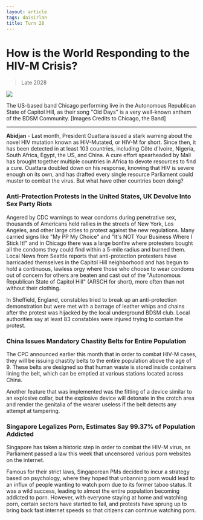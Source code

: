 ```yaml
---
layout: article
tags: daisirlan
title: Turn 28
---
```


# How is the World Responding to the HIV-M Crisis?

<blockquote class="blockquote">
  <p id="date-published">Late 2028</p>
</blockquote>

<div class="main-image-container">
    <img src = "../../../assets/images/Turn_28_Daisirlan_Image_1.JPG" id="container-image">
    <p id="image-caption">The US-based band Chicago performing live in the Autonomous Republican State of Capitol Hill, as their song "Old Days" is a very well-known anthem of the BDSM Community. [Images Credits to Chicago, the Band]</p>
</div>

---

**Abidjan** - Last month, President Ouattara issued a stark warning about the novel HIV mutation known as HIV-Mutated, or HIV-M for short. Since then, it has been detected in at least 103 countries, including Côte d'Ivoire, Nigeria, South Africa, Egypt, the US, and China. A cure effort spearheaded by Mali has brought together multiple countries in Africa to devote resources to find a cure. Ouattara doubled down on his response, knowing that HIV is severe enough on its own, and has drafted every single resource Parliament could muster to combat the virus. But what have other countries been doing?

### **Anti-Protection Protests in the United States, UK Devolve Into Sex Party Riots**
Angered by CDC warnings to wear condoms during penetrative sex, thousands of Americans held rallies in the streets of New York, Los Angeles, and other large cities to protest against the new regulations. Many carried signs like "My PP My Choice" and "It's NOT Your Business Where I Stick It!" and in Chicago there was a large bonfire where protesters bought all the condoms they could find within a 5-mile radius and burned them. Local News from Seattle reports that anti-protection protesters have barricaded themselves in the Capitol Hill neighborhood and has begun to hold a continuous, lawless orgy where those who choose to wear condoms out of concern for others are beaten and cast out of the "Autonomous Republican State of Capitol Hill" (ARSCH for short), more often than not without their clothing.

In Sheffield, England, constables tried to break up an anti-protection demonstration but were met with a barrage of leather whips and chains after the protest was hijacked by the local underground BDSM club. Local authorities say at least 83 constables were injured trying to contain the protest.

### **China Issues Mandatory Chastity Belts for Entire Population**
The CPC announced earlier this month that in order to combat HIV-M cases, they will be issuing chastity belts to the entire population above the age of 9. These belts are designed so that human waste is stored inside containers lining the belt, which can be emptied at various stations located across China. 

Another feature that was implemented was the fitting of a device similar to an explosive collar, but the explosive device will detonate in the crotch area and render the genitalia of the wearer useless if the belt detects any attempt at tampering.

### **Singapore Legalizes Porn, Estimates Say 99.37% of Population Addicted**
Singapore has taken a historic step in order to combat the HIV-M virus, as Parliament passed a law this week that uncensored various porn websites on the internet. 

Famous for their strict laws, Singaporean PMs decided to incur a strategy based on psychology, where they hoped that unbanning porn would lead to an influx of people wanting to watch porn due to its former taboo status. It was a wild success, leading to almost the entire population becoming addicted to porn. However, with everyone staying at home and watching porn, certain sectors have started to fail, and protests have sprung up to bring back fast internet speeds so that citizens can continue watching porn.
